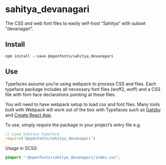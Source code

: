 
# sahitya_devanagari

The CSS and web font files to easily self-host “Sahitya” with subset "devanagari".

## Install

`npm install --save @openfonts/sahitya_devanagari`

## Use

Typefaces assume you’re using webpack to process CSS and files. Each typeface
package includes all necessary font files (woff2, woff) and a CSS file with
font-face declarations pointing at these files.

You will need to have webpack setup to load css and font files. Many tools built
with Webpack will work out of the box with Typefaces such as [Gatsby](https://github.com/gatsbyjs/gatsby)
and [Create React App](https://github.com/facebookincubator/create-react-app).

To use, simply require the package in your project’s entry file e.g.

```javascript
// Load Sahitya typeface
require('@openfonts/sahitya_devanagari')
```

Usage in SCSS:
```scss
@import "~@openfonts/sahitya_devanagari/index.css";
```
